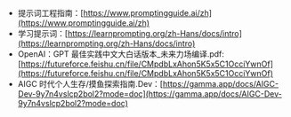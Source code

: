 
- 提示词工程指南：[https://www.promptingguide.ai/zh](https://www.promptingguide.ai/zh)
- 学习提示词：[https://learnprompting.org/zh-Hans/docs/intro](https://learnprompting.org/zh-Hans/docs/intro)
- OpenAI：GPT 最佳实践中文大白话版本_未来力场编译.pdf: [https://futureforce.feishu.cn/file/CMpdbLxAhon5K5x5C1OcciYwnOf](https://futureforce.feishu.cn/file/CMpdbLxAhon5K5x5C1OcciYwnOf)
- AIGC 时代个人生存/摸鱼探索指南.Dev：[https://gamma.app/docs/AIGC-Dev-9y7n4vslcp2bol2?mode=doc](https://gamma.app/docs/AIGC-Dev-9y7n4vslcp2bol2?mode=doc)